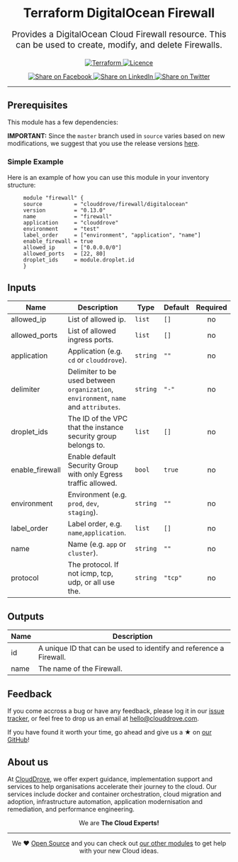 <!-- This file was automatically generated by the `geine`. Make all changes to `README.yaml` and run `make readme` to rebuild this file. -->


<h1 align="center">
    Terraform DigitalOcean Firewall
</h1>

<p align="center" style="font-size: 1.2rem;"> 
    Provides a DigitalOcean Cloud Firewall resource. This can be used to create, modify, and delete Firewalls.
     </p>

<p align="center">

<a href="https://www.terraform.io">
  <img src="https://img.shields.io/badge/Terraform-v0.13-green" alt="Terraform">
</a>
<a href="LICENSE.md">
  <img src="https://img.shields.io/badge/License-MIT-blue.svg" alt="Licence">
</a>


</p>
<p align="center">

<a href='https://facebook.com/sharer/sharer.php?u=https://github.com/clouddrove/terraform-digitalocean-firewall'>
  <img title="Share on Facebook" src="https://user-images.githubusercontent.com/50652676/62817743-4f64cb80-bb59-11e9-90c7-b057252ded50.png" />
</a>
<a href='https://www.linkedin.com/shareArticle?mini=true&title=Terraform+DigitalOcean+Firewall&url=https://github.com/clouddrove/terraform-digitalocean-firewall'>
  <img title="Share on LinkedIn" src="https://user-images.githubusercontent.com/50652676/62817742-4e339e80-bb59-11e9-87b9-a1f68cae1049.png" />
</a>
<a href='https://twitter.com/intent/tweet/?text=Terraform+DigitalOcean+Firewall&url=https://github.com/clouddrove/terraform-digitalocean-firewall'>
  <img title="Share on Twitter" src="https://user-images.githubusercontent.com/50652676/62817740-4c69db00-bb59-11e9-8a79-3580fbbf6d5c.png" />
</a>

</p>
<hr>





## Prerequisites

This module has a few dependencies: 








**IMPORTANT:** Since the `master` branch used in `source` varies based on new modifications, we suggest that you use the release versions [here](https://github.com/clouddrove/terraform-digitalocean-firewall/releases).


### Simple Example
Here is an example of how you can use this module in your inventory structure:
```hcl
     module "firewall" {
     source          = "clouddrove/firewall/digitalocean"
     version         = "0.13.0"
     name            = "firewall"
     application     = "clouddrove"
     environment     = "test"
     label_order     = ["environment", "application", "name"]
     enable_firewall = true
     allowed_ip      = ["0.0.0.0/0"]
     allowed_ports   = [22, 80]
     droplet_ids     = module.droplet.id
     }
```






## Inputs

| Name | Description | Type | Default | Required |
|------|-------------|------|---------|:--------:|
| allowed\_ip | List of allowed ip. | `list` | `[]` | no |
| allowed\_ports | List of allowed ingress ports. | `list` | `[]` | no |
| application | Application (e.g. `cd` or `clouddrove`). | `string` | `""` | no |
| delimiter | Delimiter to be used between `organization`, `environment`, `name` and `attributes`. | `string` | `"-"` | no |
| droplet\_ids | The ID of the VPC that the instance security group belongs to. | `list` | `[]` | no |
| enable\_firewall | Enable default Security Group with only Egress traffic allowed. | `bool` | `true` | no |
| environment | Environment (e.g. `prod`, `dev`, `staging`). | `string` | `""` | no |
| label\_order | Label order, e.g. `name`,`application`. | `list` | `[]` | no |
| name | Name  (e.g. `app` or `cluster`). | `string` | `""` | no |
| protocol | The protocol. If not icmp, tcp, udp, or all use the. | `string` | `"tcp"` | no |

## Outputs

| Name | Description |
|------|-------------|
| id | A unique ID that can be used to identify and reference a Firewall. |
| name | The name of the Firewall. |






## Feedback 
If you come accross a bug or have any feedback, please log it in our [issue tracker](https://github.com/clouddrove/terraform-digitalocean-firewall/issues), or feel free to drop us an email at [hello@clouddrove.com](mailto:hello@clouddrove.com).

If you have found it worth your time, go ahead and give us a ★ on [our GitHub](https://github.com/clouddrove/terraform-digitalocean-firewall)!

## About us

At [CloudDrove][website], we offer expert guidance, implementation support and services to help organisations accelerate their journey to the cloud. Our services include docker and container orchestration, cloud migration and adoption, infrastructure automation, application modernisation and remediation, and performance engineering.

<p align="center">We are <b> The Cloud Experts!</b></p>
<hr />
<p align="center">We ❤️  <a href="https://github.com/clouddrove">Open Source</a> and you can check out <a href="https://github.com/clouddrove">our other modules</a> to get help with your new Cloud ideas.</p>

  [website]: https://clouddrove.com
  [github]: https://github.com/clouddrove
  [linkedin]: https://cpco.io/linkedin
  [twitter]: https://twitter.com/clouddrove/
  [email]: https://clouddrove.com/contact-us.html
  [terraform_modules]: https://github.com/clouddrove?utf8=%E2%9C%93&q=terraform-&type=&language=
